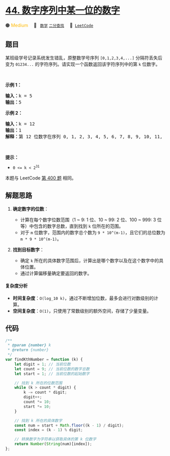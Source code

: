 # [44. 数字序列中某一位的数字](https://leetcode.cn/problems/shu-zi-xu-lie-zhong-mou-yi-wei-de-shu-zi-lcof)

🟠 <font color=#ffb800>Medium</font>&emsp; 🔖&ensp; [`数学`](/tag/math.md) [`二分查找`](/tag/binary-search.md)&emsp; 🔗&ensp;[`LeetCode`](https://leetcode.cn/problems/shu-zi-xu-lie-zhong-mou-yi-wei-de-shu-zi-lcof)

## 题目

<p>某班级学号记录系统发生错乱，原整数学号序列 <code>[0,1,2,3,4,...]</code> 分隔符丢失后变为 <code>01234...</code> 的字符序列。请实现一个函数返回该字符序列中的第 <code>k</code> 位数字。</p>

<p>&nbsp;</p>

<p><strong>示例 1：</strong></p>

<pre>
<strong>输入：</strong>k = 5
<strong>输出：</strong>5
</pre>

<p><strong>示例 2：</strong></p>

<pre>
<strong>输入：</strong>k = 12
<strong>输出：</strong>1
<strong>解释：</strong>第 12 位数字在序列 0, 1, 2, 3, 4, 5, 6, 7, 8, 9, 10, 11, ... 里是 1 ，它是 11 的一部分。</pre>

<p>&nbsp;</p>

<p><strong>提示：</strong></p>

<ul>
	<li><code>0 &lt;= k &lt;&nbsp;2<sup>31</sup></code></li>
</ul>

本题与 LeetCode [第 400 题](../problem/0400.md) 相同。

## 解题思路

1. **确定数字的位数**：

   - 计算在每个数字位数范围（1 ~ 9: 1 位、10 ~ 99: 2 位、100 ~ 999: 3 位等）中包含的数字总数，直到找到 `k` 位所在的范围。
   - 对于 `m` 位数字，范围内的数字总个数为 `9 * 10^(m-1)`，且它们的总位数为 `m * 9 * 10^(m-1)`。

2. **找到目标数字**：
   - 确定 `k` 所在的具体数字范围后，计算出是哪个数字以及在这个数字中的具体位置。
   - 通过计算偏移量确定要返回的数字。

#### 复杂度分析

- **时间复杂度**：`O(log_10 k)`，通过不断增加位数，最多会进行对数级别的计算。
- **空间复杂度**：`O(1)`，只使用了常数级别的额外空间，存储了少量变量。

## 代码

```javascript
/**
 * @param {number} k
 * @return {number}
 */
var findKthNumber = function (k) {
	let digit = 1; // 当前位数
	let count = 9; // 当前位数的数字总数
	let start = 1; // 当前位数的起始数字

	// 找到 k 所在的位数范围
	while (k > count * digit) {
		k -= count * digit;
		digit++;
		count *= 10;
		start *= 10;
	}

	// 找到 k 所在的具体数字
	const num = start + Math.floor((k - 1) / digit);
	const index = (k - 1) % digit;

	// 转换数字为字符串以获取具体的第 k 位数字
	return Number(String(num)[index]);
};
```
